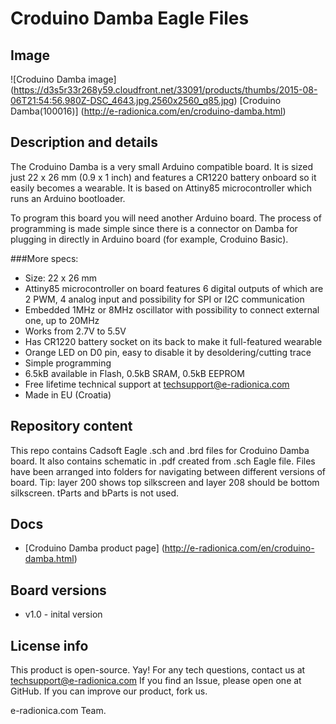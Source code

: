 # Croduino Damba Eagle Files
## Image
![Croduino Damba image]
(https://d3s5r33r268y59.cloudfront.net/33091/products/thumbs/2015-08-06T21:54:56.980Z-DSC_4643.jpg.2560x2560_q85.jpg)
[Croduino Damba(100016)] (http://e-radionica.com/en/croduino-damba.html)

## Description and details
The Croduino Damba is a very small Arduino compatible board. It is sized just 22 x 26 mm (0.9 x 1 inch) and features a CR1220 battery onboard so it easily becomes a wearable. It is based on Attiny85 microcontroller which runs an Arduino bootloader.

To program this board you will need another Arduino board. The process of programming is made simple since there is a connector on Damba for plugging in directly in Arduino board (for example, Croduino Basic).

###More specs:
- Size: 22 x 26 mm
- Attiny85 microcontroller on board features 6 digital outputs of which are 2 PWM, 4 analog input and possibility for SPI or I2C communication
- Embedded 1MHz or 8MHz oscillator with possibility to connect external one, up to 20MHz
- Works from 2.7V to 5.5V
- Has CR1220 battery socket on its back to make it full-featured wearable
- Orange LED on D0 pin, easy to disable it by desoldering/cutting trace
- Simple programming
- 6.5kB available in Flash, 0.5kB SRAM, 0.5kB EEPROM
- Free lifetime technical support at techsupport@e-radionica.com
- Made in EU (Croatia)

## Repository content
This repo contains Cadsoft Eagle .sch and .brd files for Croduino Damba board. It also contains schematic in .pdf created from .sch Eagle file. 
Files have been arranged into folders for navigating between different versions of board. 
Tip: layer 200 shows top silkscreen and layer 208 should be bottom silkscreen. tParts and bParts is not used.

## Docs
- [Croduino Damba product page] (http://e-radionica.com/en/croduino-damba.html)

## Board versions
- v1.0 - inital version

## License info
This product is open-source. Yay!
For any tech questions, contact us at techsupport@e-radionica.com
If you find an Issue, please open one at GitHub. If you can improve our product, fork us.

e-radionica.com Team.